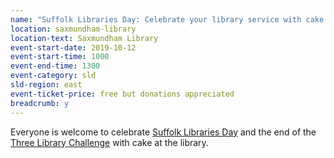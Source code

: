 ```yaml
---
name: "Suffolk Libraries Day: Celebrate your library service with cake!"
location: saxmundham-library
location-text: Saxmundham Library
event-start-date: 2019-10-12
event-start-time: 1000
event-end-time: 1300
event-category: sld
sld-region: east
event-ticket-price: free but donations appreciated
breadcrumb: y
---
```


Everyone is welcome to celebrate [Suffolk Libraries Day](/suffolk-libraries-day/) and the end of the [Three Library Challenge](/news/three-library-challenge/) with cake at the library.
